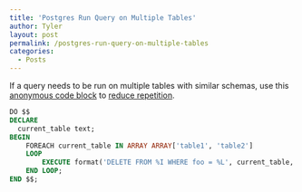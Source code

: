 ```yaml
---
title: 'Postgres Run Query on Multiple Tables'
author: Tyler
layout: post
permalink: /postgres-run-query-on-multiple-tables
categories:
  - Posts
---
```


If a query needs to be run on multiple tables with similar schemas, use this [anonymous code block](https://www.postgresql.org/docs/9.5/static/sql-do.html) to [reduce repetition](https://en.wikipedia.org/wiki/Don%27t_repeat_yourself).

```sql
DO $$
DECLARE
  current_table text;
BEGIN
    FOREACH current_table IN ARRAY ARRAY['table1', 'table2']
    LOOP
        EXECUTE format('DELETE FROM %I WHERE foo = %L', current_table, 'bar');
    END LOOP;
END $$;
```
